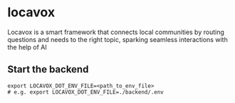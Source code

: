 # locavox
Locavox is a smart framework that connects local communities by routing questions and needs to the right topic, sparking seamless interactions with the help of AI


## Start the backend 

```
export LOCAVOX_DOT_ENV_FILE=<path_to_env_file>
# e.g. export LOCAVOX_DOT_ENV_FILE=./backend/.env
```